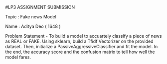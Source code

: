 #LP3 ASSIGNMENT SUBMISSION

Topic : Fake news Model

Name : Aditya Deo ( 1648 )

Problem Statement - To build a model to accuartely classify a piece of news as REAL or FAKE.
Using sklearn, build a Tfidf Vectorizer on the provided dataset. Then, initialize a PassiveAggressiveClassifier and fit the model.
In the end, the accuracy score and the confusion matrix to tell how well the model fares.
